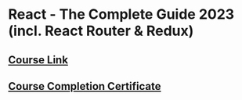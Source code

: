 # React - The Complete Guide 2023 (incl. React Router & Redux)

## [Course Link](https://www.udemy.com/course/react-the-complete-guide-incl-redux/)

## [Course Completion Certificate]()
